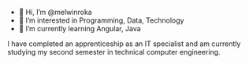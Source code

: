 - 👋 Hi, I’m @melwinroka
- 👀 I’m interested in Programming, Data, Technology
- 🌱 I’m currently learning Angular, Java

I have completed an apprenticeship as an IT specialist and am currently studying my second semester in technical computer engineering.

